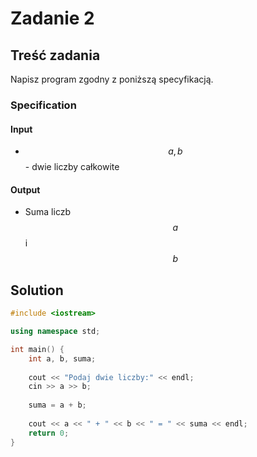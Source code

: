 # Zadanie 2

## Treść zadania

Napisz program zgodny z poniższą specyfikacją.

### Specification

#### Input

* $$a, b$$ - dwie liczby całkowite

#### Output

* Suma liczb $$a$$ i $$b$$ 

## Solution

```cpp
#include <iostream>

using namespace std;

int main() {
    int a, b, suma;
    
    cout << "Podaj dwie liczby:" << endl;
    cin >> a >> b;
    
    suma = a + b;
    
    cout << a << " + " << b << " = " << suma << endl;
    return 0;
}
```
